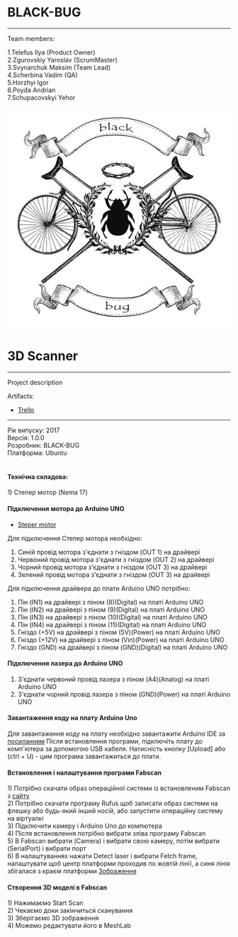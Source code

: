 # BLACK-BUG
* * *
Team members:   

1.Telefus Ilya (Product Owner)   
2.Zgurovskiy Yaroslav (ScrumMaster)   
3.Svynarchuk Maksim (Team Lead)   
4.Scherbina Vadim (QA)   
5.Horzhyi Igor   
6.Poyda Andrian   
7.Schupacovskyi Yehor   

![TeamLogo](https://github.com/Admiral2303/Black-Bug/blob/master/logo000.png)

# 3D Scanner
* * *
Project description  

Artifacts:   
* [Trello](https://trello.com/b/F3zNZruQ)    


* * *
Рік випуску: 2017<br/>
Версія: 1.0.0<br/>
Розробник: BLACK-BUG<br/>
Платформа: Ubuntu<br/>
<br/>
<h4>Технічна складова:</h4>
1) Степер мотор (Nema 17)

<h4>Підключення мотора до Arduino UNO</h4>

* [Steper motor](http://arduino-diy.com/arduino-drayver-shagovogo-dvigatelya-i-dvigatelya-postoyannogo-toka-L298N)

 Для підключення Степер мотора необхідно: <br />
  1) Синій провід мотора з'єднати з гніздом (OUT 1) на драйвері <br />
  2) Червоний провід мотора з'єднати з гніздом (OUT 2) на драйвері <br />
  3) Чорний провід мотора з'єднати з гніздом (OUT 3) на драйвері <br />
  4) Зелений провід мотора з'єднати з гніздом (OUT 3) на драйвері <br />
 
 Для підключення драйвера до плати Arduino UNO потрібно:<br />
 
  1) Пін (IN1) на драйвері з піном (8)(Digital) на платі Arduino UNO<br />
  2) Пін (IN2) на драйвері з піном (9)(Digital) на платі Arduino UNO<br />
  3) Пін (IN3) на драйвері з піном (10)(Digital) на платі Arduino UNO<br />
  4) Пін (IN4) на драйвері з піном (11)(Digital) на платі Arduino UNO<br />
  5) Гніздо (+5V) на драйвері з піном (5V)(Power) на платі Arduino UNO<br />
  6) Гніздо (+12V) на драйвері з піном (Vin)(Power) на платі Arduino UNO<br />
  7) Гніздо (GND) на драйвері з піном (GND)(Digital) на платі Arduino UNO<br />
 
 <h4>Підключення лазера до Arduino UNO</h4>
 
 1) З'єднати червоний провід лазера з піном (A4)(Analog) на платі Arduino UNO
 2) З'єднати чорний провід лазера з піном (GND)(Power) на платі Arduino UNO
 
 <h4>Завантаження коду на плату Arduino Uno</h4>
 Для завантаження коду на плату необхідно завантажити Arduino IDE за <a href="https://www.arduino.cc/en/main/software">посиланням</a> 
 Після встановлення програми, підключіть плату до комп'ютера за допомогою USB кабеля.
 Натисність кнопку [Upload] або (ctrl + U) - цим програма завантажиться до плати. 
 
 <h4>Встановлення і налаштування програми Fabscan</h4>
  1) Потрібно скачати образ операційної системи із встановленим Fabscan з <a href="http://hci.rwth-aachen.de/fabscan_software/">сайту</a> <br/> 
  2) Потрібно скачати програму Rufus щоб записати образ системи на флешку або будь-який інший носій, або запустити операційну систему на віртуалкі<br/> 
  3) Підключити камеру і Arduino Uno до компютера<br/> 
  4) Після встановлення потрібно вибрати зліва програму Fabscan <br/> 
  5) В Fabscan вибрати (Camera) і вибрати свою камеру, потім вибрати (SerialPort) і вибрати порт<br/> 
  6) В налаштуваннях нажати Detect laser і вибрати Fetch frame, налаштувати щоб центр платформи проходив по жовтій лінії, а синя  лінія збігалася з краєм платформи <a href=http://hci.rwth-aachen.de/img/wiki_up/calib.png>Зображення</a>  <br/> 
 
 <h4>Створення 3D моделі в Fabscan</h4>
  1) Нажимаємо Start Scan <br/> 
  2) Чекаємо доки закінчиться сканування <br/> 
  3) Зберігаємо 3D зображення <br/> 
  4) Можемо редактувати його в MeshLab<br/> 
